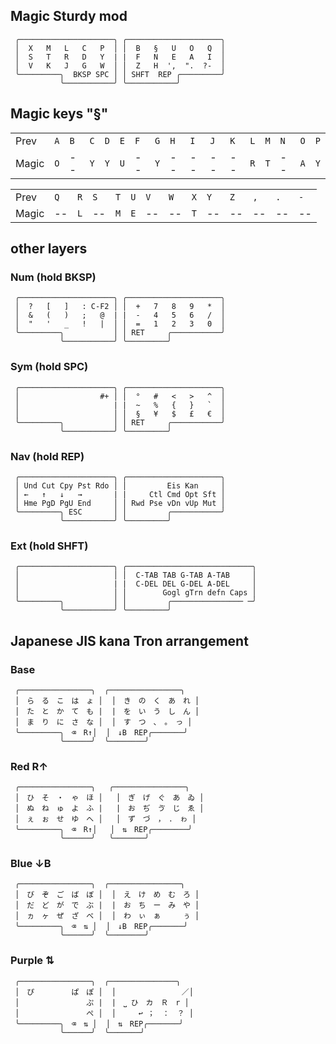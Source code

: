 ## Magic Sturdy mod

```
 ╭─────────────────────╮ ╭─────────────────────╮
 │  X   M   L   C   P  │ │  B   §   U   O   Q  │ 
 │  S   T   R   D   Y  | |  F   N   E   A   I  │ 
 │  V   K   J   G   W  │ │  Z   H  ',  ".  ?-  │ 
 ╰─────────╮  BKSP SPC │ │ SHFT  REP ╭─────────╯
           ╰───────────╯ ╰───────────╯
```

## Magic keys "§"

|     |     |     |     |     |     |     |     |     |     |     |     |     |     |     |     |     |
| --- | --- | --- | --- | --- | --- | --- | --- | --- | --- | --- | --- | --- | --- | --- | --- | --- |
| Prev  | `A` | `B` | `C` | `D` | `E` | `F` | `G` | `H` | `I` | `J` | `K` | `L` | `M` | `N` | `O` | `P` |
| Magic | `O` | --  | `Y` | `Y` | `U` | --  | `Y` | --  | --  | --  | --  | `R` | `T` | --  | `A` | `Y` |

|     |     |     |     |     |     |     |     |     |     |     |     |     |     | 
| --- | --- | --- | --- | --- | --- | --- | --- | --- | --- | --- | --- | --- | --- | 
| Prev  | `Q` | `R` | `S` | `T` | `U` | `V` | `W` | `X` | `Y` | `Z` | `,` | `.` | `-` | 
| Magic | --  | `L` | --  | `M` | `E` | --  | --  | `T` | --  | --  | --  | --  | --  |


## other layers
### Num (hold BKSP)
```
 ╭─────────────────────╮ ╭─────────────────────╮
 │  ?   [   ]   : C-F2 │ │  +   7   8   9   *  │ 
 │  &   (   )   ;   @  | |  -   4   5   6   /  │ 
 │  "   '   _   !   |  │ │  =   1   2   3   0  │ 
 ╰─────────╮           │ │ RET     ╭───────────╯
           ╰───────────╯ ╰─────────╯
```

### Sym (hold SPC)
```
 ╭─────────────────────╮ ╭─────────────────────╮
 │                  #+ │ │  °   #   <   >   ^  │ 
 │                     | |  ~   %   {   }   `  │ 
 │                     │ │  §   ¥   $   £   €  │ 
 ╰─────────╮           │ │ RET     ╭───────────╯
           ╰───────────╯ ╰─────────╯
```

### Nav (hold REP)
```
 ╭─────────────────────╮ ╭─────────────────────╮
 │ Und Cut Cpy Pst Rdo │ │         Eis Kan     │ 
 │ ←   ↑   ↓   →       | |     Ctl Cmd Opt Sft │ 
 │ Hme PgD PgU End     │ │ Rwd Pse vDn vUp Mut │ 
 ╰─────────╮ ESC       │ │         ╭───────────╯
           ╰───────────╯ ╰─────────╯
```


### Ext (hold SHFT)
```
 ╭─────────────────────╮ ╭────────────────────────────╮
 │                     │ │  C-TAB TAB G-TAB A-TAB     │ 
 │                     | |  C-DEL DEL G-DEL A-DEL     │ 
 │                     │ │        Gogl gTrn defn Caps │ 
 ╰─────────╮           │ │         ╭──────────────── ─╯
           ╰───────────╯ ╰─────────╯
```
## Japanese JIS kana Tron arrangement


### Base
```
 ╭────────────────╮  ╭────────────────╮
 │　ら　る　こ　は　ょ │  │　き　の　く　あ　れ │ 
 │　た　と　か　て　も |  |　を　い　う　し　ん │ 
 │　ま　り　に　さ　な │  │　す　つ　、　。　っ │ 
 ╰─────────╮　⌫　R↑│  │　↓B　REP╭───────╯
           ╰──────╯  ╰────────╯
```
### Red R↑

```
 ╭────────────────╮   ╭────────────────╮
 │　ひ　そ　・　ゃ　ほ │   │　ぎ　げ　ぐ　あ　ゐ │ 
 │　ぬ　ね　ゅ　よ　ふ |   |　お　ぢ　ゔ　じ　ゑ │ 
 │　ぇ　ぉ　せ　ゆ　へ │   │　ず　づ　，　．　ゎ │ 
 ╰─────────╮　⌫　R↑│   │　⇅　REP╭────────╯
           ╰──────╯   ╰───────╯
```
### Blue ↓B

```
 ╭────────────────╮  ╭────────────────╮
 │　び　ぞ　ご　ば　ぼ │  │　え　け　め　む　ろ │ 
 │　だ　ど　が　で　ぶ |  |　お　ち　ー　み　や │ 
 │　ヵ　ヶ　ぜ　ざ　べ │  │　わ　ぃ　ぁ　　　ぅ │ 
 ╰─────────╮　⌫　⇅ │  │　↓B　REP╭───────╯
           ╰──────╯  ╰────────╯
```
### Purple ⇅

```
 ╭────────────────╮  ╭───────────────╮
 │　ぴ　　　　　ぱ　ぽ │  │  　　　　 　　　／│ 
 │　　　　　　　　　ぷ |  |　⎵ ひ　カ　Ｒ　r │ 
 │　　　　　　　　　ぺ │  │　　　↩ ；　：　？ │ 
 ╰─────────╮　⌫　⇅ │  │　⇅　REP╭───────╯
           ╰──────╯  ╰───────╯
```
